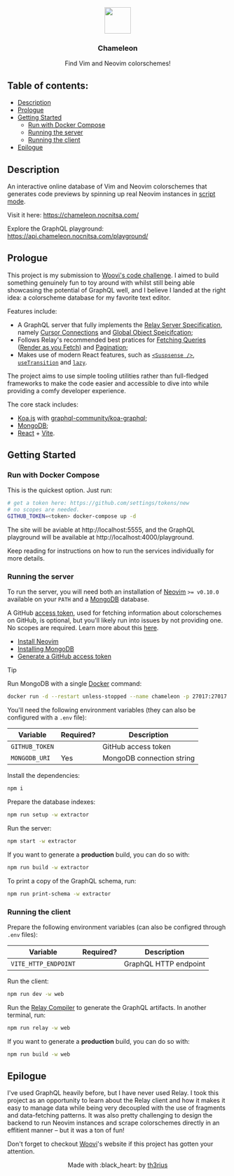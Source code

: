 <div align="center">
    <a href="https://chameleon.nocnitsa.com/" target"_blank"><img src="https://chameleon.nocnitsa.com/vim.svg" width="60" /></a>
    <h3>Chameleon</h3>
    <p>Find Vim and Neovim colorschemes!</p>
</div>

## Table of contents:

- [Description](#description)
- [Prologue](#prologue)
- [Getting Started](#getting-started)
  - [Run with Docker Compose](#run-with-docker-compose)
  - [Running the server](#running-the-server)
  - [Running the client](#running-the-client)
- [Epilogue](#epilogue)

## Description

An interactive online database of Vim and Neovim colorschemes that generates code previews by spinning up real Neovim instances in [script mode](https://neovim.io/doc/user/starting.html#silent-mode).

Visit it here: https://chameleon.nocnitsa.com/

Explore the GraphQL playground: https://api.chameleon.nocnitsa.com/playground/

## Prologue

This project is my submission to [Woovi's code challenge](https://woovi.com/jobs/challenges/software-engineer/). I aimed to build something genuinely fun to toy around with whilst still being able showcasing the potential of GraphQL well, and I believe I landed at the right idea: a colorscheme database for my favorite text editor.

Features include:

- A GraphQL server that fully implements the [Relay Server Specification](https://relay.dev/docs/guides/graphql-server-specification/), namely [Cursor Connections](https://relay.dev/graphql/connections.htm) and [Global Object Speicifcation](https://relay.dev/docs/guides/graphql-server-specification/);
- Follows Relay's recommended best pratices for [Fetching Queries](https://relay.dev/docs/guided-tour/rendering/queries/) ([Render as you Fetch](https://relay.dev/docs/guided-tour/rendering/queries/#render-as-you-fetch)) and [Pagination](https://relay.dev/docs/guided-tour/list-data/pagination/);
- Makes use of modern React features, such as [`<Suspsense />`](https://react.dev/reference/react/Suspense), [`useTransition`](https://react.dev/reference/react/useTransition) and [`lazy`](https://react.dev/reference/react/lazy).

The project aims to use simple tooling utilities rather than full-fledged frameworks to make the code easier and accessible to dive into while providing a comfy developer experience.

The core stack includes:

- [Koa.js](https://koajs.com/) with [graphql-community/koa-graphql](https://github.com/graphql-community/koa-graphql);
- [MongoDB](https://www.mongodb.com/);
- [React](https://react.dev/) + [Vite](https://vitejs.dev/).

## Getting Started

### Run with Docker Compose

This is the quickest option. Just run:

```sh
# get a token here: https://github.com/settings/tokens/new
# no scopes are needed.
GITHUB_TOKEN=<token> docker-compose up -d
```

The site will be aviable at http://localhost:5555,
and the GraphQL playground will be available at http://localhost:4000/playground.

Keep reading for instructions on how to run the services individually for more details.

### Running the server

To run the server, you will need both an installation of [Neovim](https://neovim.io/) `>= v0.10.0` available on your `PATH` and a [MongoDB](https://www.mongodb.com/) database.

A GitHub [access token](https://docs.github.com/en/authentication/keeping-your-account-and-data-secure/managing-your-personal-access-tokens), used for fetching information about colorschemes on GitHub, is optional, but you'll likely run into issues by not providing one. No scopes are required. Learn more about this [here](https://docs.github.com/en/rest/using-the-rest-api/rate-limits-for-the-rest-api?apiVersion=2022-11-28#primary-rate-limit-for-authenticated-users).

- [Install Neovim](https://github.com/neovim/neovim/blob/master/INSTALL.md)
- [Installing MongoDB](https://www.mongodb.com/resources/products/fundamentals/get-started)
- [Generate a GitHub access token](https://github.com/settings/tokens/new)

> [!TIP]
> Run MongoDB with a single [Docker](https://www.docker.com/) command:
>
> ```sh
> docker run -d --restart unless-stopped --name chameleon -p 27017:27017 mongo
> ```

You'll need the following environment variables (they can also be configured with a `.env` file):

| **Variable**   | **Required?** | **Description**           |
| -------------- | ------------- | ------------------------- |
| `GITHUB_TOKEN` |               | GitHub access token       |
| `MONGODB_URI`  | Yes           | MongoDB connection string |

Install the dependencies:

```sh
npm i
```

Prepare the database indexes:

```sh
npm run setup -w extractor
```

Run the server:

```sh
npm start -w extractor
```

If you want to generate a **production** build, you can do so with:

```sh
npm run build -w extractor
```

To print a copy of the GraphQL schema, run:

```sh
npm run print-schema -w extractor
```

### Running the client

Prepare the following environment variables (can also be configred through `.env` files):

| **Variable**         | **Required?** | **Description**       |
| -------------------- | ------------- | --------------------- |
| `VITE_HTTP_ENDPOINT` |               | GraphQL HTTP endpoint |

Run the client:

```sh
npm run dev -w web
```

Run the [Relay Compiler](https://relay.dev/docs/guides/compiler/) to generate the GraphQL artifacts. In another terminal, run:

```sh
npm run relay -w web
```

If you want to generate a **production** build, you can do so with:

```sh
npm run build -w web
```

## Epilogue

I've used GraphQL heavily before, but I have never used Relay. I took this project as an opportunity to learn about the Relay client and how it makes it easy to manage data while being very decoupled with the use of fragments and data-fetching patterns.
It was also pretty challenging to design the backend to run Neovim instances and scrape colorschemes directly in an effitient manner – but it was a ton of fun!

Don't forget to checkout [Woovi](https://woovi.com/)'s website if this project has gotten your attention.

<p align="center">
  Made with :black_heart: by <a href="https://github.com/th3riu)" target="_blank">th3rius</a>
</p>
